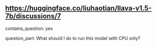 ## https://huggingface.co/liuhaotian/llava-v1.5-7b/discussions/7

contains_question: yes

question_part: What should I do to run this model with CPU only?